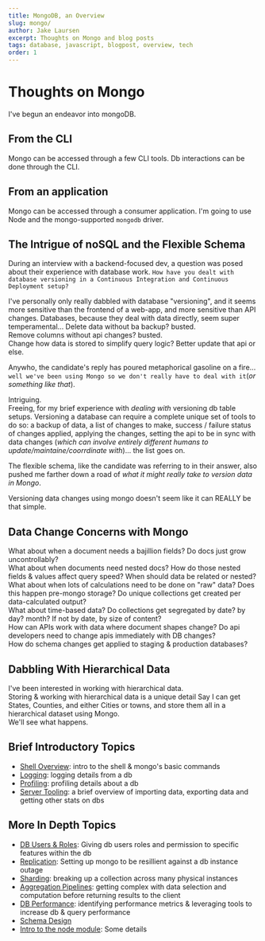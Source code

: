 ```yaml
---
title: MongoDB, an Overview
slug: mongo/
author: Jake Laursen
excerpt: Thoughts on Mongo and blog posts
tags: database, javascript, blogpost, overview, tech
order: 1
---
```


# Thoughts on Mongo

I've begun an endeavor into mongoDB.

## From the CLI

Mongo can be accessed through a few CLI tools. Db interactions can be done through the CLI.

## From an application

Mongo can be accessed through a consumer application. I'm going to use Node and the mongo-supported `mongodb` driver.

## The Intrigue of noSQL and the Flexible Schema

During an interview with a backend-focused dev, a question was posed about their experience with database work. `How have you dealt with database versioning in a Continuous Integration and Continuous Deployment setup?`

I've personally only really dabbled with database "versioning", and it seems more sensitive than the frontend of a web-app, and more sensitive than API changes. Databases, because they deal with data directly, seem super temperamental...
Delete data without ba backup? busted.  
Remove columns without api changes? busted.  
Change how data is stored to simplify query logic? Better update that api or else.

Anywho, the candidate's reply has poured metaphorical gasoline on a fire...  
`well we've been using Mongo so we don't really have to deal with it`(_or something like that_).

Intriguing.  
Freeing, for my brief experience with _dealing with_ versioning db table setups. Versioning a database can require a complete unique set of tools to do so: a backup of data, a list of changes to make, success / failure status of changes applied, applying the changes, setting the api to be in sync with data changes (_which can involve entirely different humans to update/maintaine/coorrdinate with_)... the list goes on.

The flexible schema, like the candidate was referring to in their answer, also pushed me farther down a road of _what it might really take to version data in Mongo_.

Versioning data changes using mongo doesn't seem like it can REALLY be that simple.

## Data Change Concerns with Mongo

What about when a document needs a bajillion fields? Do docs just grow uncontrollably?  
What about when documents need nested docs? How do those nested fields & values affect query speed? When should data be related or nested?  
What about when lots of calculations need to be done on "raw" data? Does this happen pre-mongo storage? Do unique collections get created per data-calculated output?  
What about time-based data? Do collections get segregated by date? by day? month? If not by date, by size of content?  
How can APIs work with data where document shapes change? Do api developers need to change apis immediately with DB changes?  
How do schema changes get applied to staging & production databases?

## Dabbling With Hierarchical Data

I've been interested in working with hierarchical data.  
Storing & working with hierarchical data is a unique detail
Say I can get States, Counties, and either Cities or towns, and store them all in a hierarchical dataset using Mongo.  
We'll see what happens.

## Brief Introductory Topics

- [Shell Overview](/mongo/shell-overview): intro to the shell & mongo's basic commands
- [Logging](/mongo/logging-db-components): logging details from a db
- [Profiling](/mongo/profiling): profiling details about a db
- [Server Tooling](/mongo/server-tooling): a brief overview of importing data, exporting data and getting other stats on dbs

## More In Depth Topics

- [DB Users & Roles](/mongo/roles): Giving db users roles and permission to specific features within the db
- [Replication](/mongo/replication): Setting up mongo to be resillient against a db instance outage
- [Sharding](/mongo/Sharding): breaking up a collection across many physical instances
- [Aggregation Pipelines](/mongo/agg): getting complex with data selection and computation before returning results to the client
- [DB Performance](mongo/performance): identifying performance metrics & leveraging tools to increase db & query performance
- [Schema Design](mongo/schema-design)
- [Intro to the node module](mongo/node-mod): Some details
